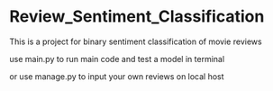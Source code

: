 # Review_Sentiment_Classification
This is a project for binary sentiment classification of movie reviews

use main.py to run main code and test a model in terminal

or use manage.py to input your own reviews on local host
